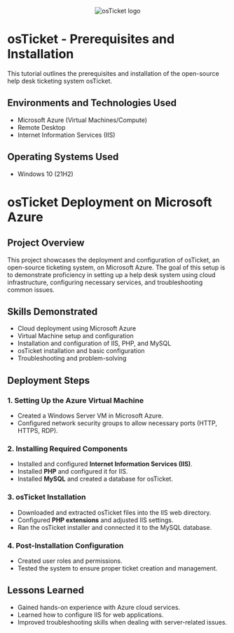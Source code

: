 <p align="center">
<img src="https://i.imgur.com/Clzj7Xs.png" alt="osTicket logo"/>
</p>

<h1>osTicket - Prerequisites and Installation</h1>
This tutorial outlines the prerequisites and installation of the open-source help desk ticketing system osTicket.<br />

<h2>Environments and Technologies Used</h2>

- Microsoft Azure (Virtual Machines/Compute)
- Remote Desktop
- Internet Information Services (IIS)

<h2>Operating Systems Used </h2>

- Windows 10</b> (21H2)

# osTicket Deployment on Microsoft Azure

## Project Overview
This project showcases the deployment and configuration of osTicket, an open-source ticketing system, on Microsoft Azure. The goal of this setup is to demonstrate proficiency in setting up a help desk system using cloud infrastructure, configuring necessary services, and troubleshooting common issues.

## Skills Demonstrated
- Cloud deployment using Microsoft Azure
- Virtual Machine setup and configuration
- Installation and configuration of IIS, PHP, and MySQL
- osTicket installation and basic configuration
- Troubleshooting and problem-solving

## Deployment Steps

### 1. Setting Up the Azure Virtual Machine
- Created a Windows Server VM in Microsoft Azure.
- Configured network security groups to allow necessary ports (HTTP, HTTPS, RDP).

### 2. Installing Required Components
- Installed and configured **Internet Information Services (IIS)**.
- Installed **PHP** and configured it for IIS.
- Installed **MySQL** and created a database for osTicket.

### 3. osTicket Installation
- Downloaded and extracted osTicket files into the IIS web directory.
- Configured **PHP extensions** and adjusted IIS settings.
- Ran the osTicket installer and connected it to the MySQL database.

### 4. Post-Installation Configuration
- Created user roles and permissions.
- Tested the system to ensure proper ticket creation and management.

## Lessons Learned
- Gained hands-on experience with Azure cloud services.
- Learned how to configure IIS for web applications.
- Improved troubleshooting skills when dealing with server-related issues.

